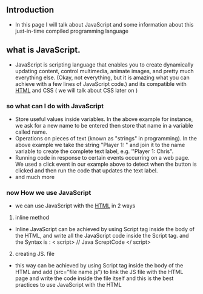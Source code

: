 ## Introduction 
- In this page I will talk about JavaScript and some information about this just-in-time compiled programming language
## what is JavaScript.
- JavaScript is scripting language that enables you to create dynamically updating content, control multimedia, animate images, and pretty much everything else. (Okay, not everything, but it is amazing what you can achieve with a few lines of JavaScript code.) and its compatible with [HTML](https://qandalaft.github.io/reading-notes/read03) and CSS ( we will talk about CSS later on ) 
### so what can I do with JavaScript
- Store useful values inside variables. In the above example for instance, we ask for a new name to be entered then store that name in a variable called name.
- Operations on pieces of text (known as "strings" in programming). In the above example we take the string "Player 1: " and join it to the name variable to create the complete text label, e.g. ''Player 1: Chris".
- Running code in response to certain events occurring on a web page. We used a click event in our example above to detect when the button is clicked and then run the code that updates the text label.
- and much more 
### now How we use JavaScript
- we can use JavaScript with the [HTML](https://qandalaft.github.io/reading-notes/read03) 
in 2 ways 
1. inline method 
- Inline JavaScript can be achieved by using Script tag inside the body of the HTML, and write all the JavaScript code inside the Script tag.
and the Syntax is :
< script>
    // Java ScreptCode
</ script>
2. creating JS. file 
- this way can be achieved by using Script tag inside the body of the HTML and add (src=”file name.js”) to link the JS file with the HTML page 
and write the code inside the file itself and this is the best practices to use JavaScript with the HTML




